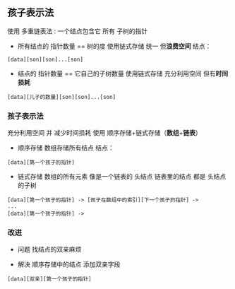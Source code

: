 ##  孩子表示法
使用 多重链表法 : 一个结点包含它 所有 子树的指针

* 所有结点的 指针数量 == 树的度
使用链式存储
统一 但**浪费空间**
结点：
```shell
[data][son][son]...[son]
```

* 结点的 指针数量 == 它自己的子树数量
使用链式存储
充分利用空间 但有**时间损耗**
```shell
[data][儿子的数量][son][son]...[son]
```

###   孩子表示法
充分利用空间 并 减少时间损耗
使用 顺序存储+链式存储（**数组**+**链表**）

* 顺序存储
数组存储所有结点
结点：
```shell
[data][第一个孩子的指针]
```

* 链式存储
数组的所有元素 像是一个链表的 头结点
链表里的结点   都是 头结点的子树
```shell
[data][第一个孩子的指针] ->	[孩子在数组中的索引][下一个孩子的指针] ->
...
[data][第一个孩子的指针] ->
```


###   改进
* 问题
找结点的双亲麻烦

* 解决
顺序存储中的结点 添加双亲字段
```shell
[data][双亲][第一个孩子的指针]
```

